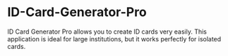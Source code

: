 # ID-Card-Generator-Pro
ID Card Generator Pro allows you to create ID cards very easily.
This application is ideal for large institutions, but it works perfectly for isolated cards.
